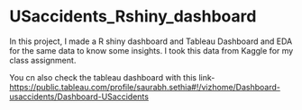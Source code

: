 # USaccidents_Rshiny_dashboard
In this project, I made a R shiny dashboard and Tableau Dashboard and EDA for the same data to know some insights. I took this data from Kaggle for my class assignment.

You cn also check the tableau dashboard with this link- https://public.tableau.com/profile/saurabh.sethia#!/vizhome/Dashboard-usaccidents/Dashboard-USaccidents
